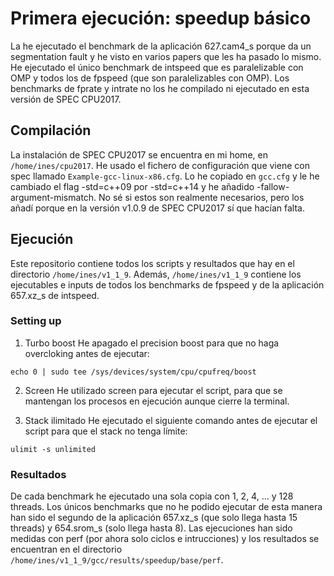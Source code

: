 # Primera ejecución: speedup básico 
La he ejecutado el benchmark de la aplicación 627.cam4_s porque da un segmentation fault y he visto en varios papers que les ha pasado lo mismo. 
He ejecutado el único benchmark de intspeed que es paralelizable con OMP y todos los de fpspeed (que son paralelizables con OMP).
Los benchmarks de fprate y intrate no los he compilado ni ejecutado en esta versión de SPEC CPU2017.

## Compilación 
La instalación de SPEC CPU2017 se encuentra en mi home, en `/home/ines/cpu2017`.
He usado el fichero de configuración que viene con spec llamado `Example-gcc-linux-x86.cfg`.
Lo he copiado en `gcc.cfg` y le he cambiado el flag -std=c++09 por -std=c++14 y he añadido -fallow-argument-mismatch. No sé si estos son realmente necesarios, pero los añadí porque en la
versión v1.0.9 de SPEC CPU2017 sí que hacían falta.

## Ejecución
Este repositorio contiene todos los scripts y resultados que hay en el directorio `/home/ines/v1_1_9`. Además, `/home/ines/v1_1_9` contiene los ejecutables e inputs de todos los benchmarks de fpspeed y de la aplicación 657.xz_s de intspeed.

### Setting up
1. Turbo boost
He apagado el precision boost para que no haga overcloking antes de ejecutar:
```
echo 0 | sudo tee /sys/devices/system/cpu/cpufreq/boost
```
2. Screen
He utilizado screen para ejecutar el script, para que se mantengan los procesos en ejecución aunque cierre la terminal.

3. Stack ilimitado
He ejecutado el siguiente comando antes de ejecutar el script para que el stack no tenga límite: 
```
ulimit -s unlimited
```

### Resultados
De cada benchmark he ejecutado una sola copia con 1, 2, 4, ... y 128 threads. Los únicos benchmarks que no he podido ejecutar de esta manera han sido el segundo de la aplicación 657.xz_s (que solo llega hasta 15 threads) y 654.srom_s (solo llega hasta 8). Las ejecuciones han sido medidas con perf (por ahora solo ciclos e intrucciones) y los resultados se encuentran en el directorio `/home/ines/v1_1_9/gcc/results/speedup/base/perf`.
